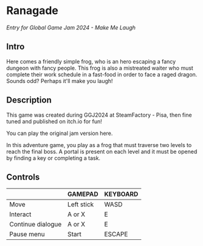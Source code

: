# Ranagade
*Entry for Global Game Jam 2024 - Make Me Laugh*

## Intro
Here comes a friendly simple frog, who is an hero escaping a fancy dungeon with fancy people. 
This frog is also a mistreated waiter who must complete their work schedule in a fast-food in order to face a raged dragon. 
Sounds odd? Perhaps it'll make you laugh!

## Description
This game was created during GGJ2024 at SteamFactory - Pisa, then fine tuned and published on itch.io for fun!

You can play the original jam version here.

In this adventure game, you play as a frog that must traverse two levels to reach the final boss. 
A portal is present on each level and it must be opened by finding a key or completing a task.

## Controls
| | GAMEPAD | KEYBOARD
| - | - | - |
| Move | Left stick | WASD
| Interact | A or X | E
| Continue dialogue	| A or X |	E
| Pause menu | Start | ESCAPE

